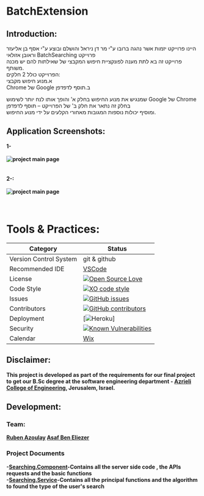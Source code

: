 # BatchExtension

## Introduction:
היינו פרוייקט יזמות אשר נהגה ברובו ע"י מר דן ניראל והושלם ובוצע ע"י אסף בן אליעזר וראובן אזולאי BatchSearching פרוייקט<br>
פרוייקט זה בא לתת מענה לפונקציית חיפוש המקבצי של שאילתות להם יש מכנה משותף.<br>
הפרוייקט כולל 2 חלקים:<br>
א.מנוע חיפוש מקבצי<br>
Chrome  של Google ב.תוסף לדפדפן <br>

שמנגיש את מנוע החיפוש בחלק א' והופך אותו לנח יותר לשימוש Google של Chrome בחלק זה נתאר את חלק ב' של הפרוייקט – תוסף לדפדפן <br>
ומוסיף יכולות נוספות המגובות מאחורי הקלעים על ידי מנוע החיפוש.<br>

## Application Screenshots:
<b>1-  <br><br>
![project main page](http://i66.tinypic.com/4kd6h5.jpg)<br><br><br>
<b>2-: <br><br>
![project main page](http://i64.tinypic.com/2eobt5c.png)<br><br><br>

# Tools & Practices:

|Category|Status|
|---|---|
| Version Control System| git & github |
| Recommended IDE | [VSCode](https://code.visualstudio.com) |
| License | [![Open Source Love](https://badges.frapsoft.com/os/mit/mit.svg?v=102)](https://github.com/ellerbrock/open-source-badge/) |
| Code Style | [![XO code style](https://img.shields.io/badge/code_style-XO-5ed9c7.svg)](https://github.com/rubenaz/BatchSearching) |
| Issues | [![GitHub issues](https://img.shields.io/github/issues/rubenaz/BatchSearching.svg?style=flat)](https://github.com/rubenaz/BatchSearching/issues) |
| Contributors | [![GitHub contributors](https://img.shields.io/github/contributors/rubenaz/BatchSearching.svg)](https://github.com/rubenaz/BatchSearching/graphs/contributors)|
| Deployment | [![Heroku](http://heroku-badge.herokuapp.com/?app=my-app&style=flat&svg=1&root=index.html)] |
| Security | [![Known Vulnerabilities](https://snyk.io/test/github/rubenaz/BatchSearching/badge.svg)](https://snyk.io/test/github/rubenaz/BatchSearching) |
|Calendar| [Wix](https://rubenazoulay90.wixsite.com/batchsearching)|

## Disclaimer:
This project is developed as part of the requirements for  our final project to get our B.Sc degree at the software engineering department - [Azrieli College of Engineering](http://www.jce.ac.il/), Jerusalem, Israel.

## Development:

### Team: 

[Ruben Azoulay](https://github.com/rubenaz)
[Asaf Ben Eliezer](https://github.com/asafbn)

### Project Documents
-[Searching.Component](https://github.com/rubenaz/BatchSearching/blob/master/src/app/searching/searching.component.ts)-Contains all the server side code , the APIs requests and the basic functions<br>
-[Searching.Service](https://github.com/rubenaz/BatchSearching/blob/master/src/app/searching/searching.service.ts)-Contains all the principal functions and the algorithm to found the type of the user's search

